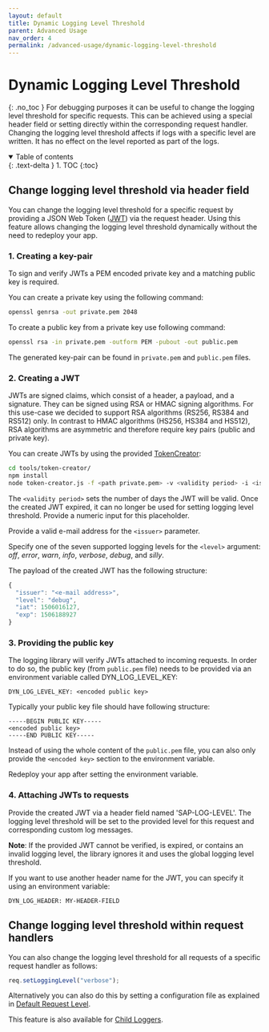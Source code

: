 ```yaml
---
layout: default
title: Dynamic Logging Level Threshold
parent: Advanced Usage
nav_order: 4
permalink: /advanced-usage/dynamic-logging-level-threshold
---
```


# Dynamic Logging Level Threshold
{: .no_toc }
For debugging purposes it can be useful to change the logging level threshold for specific requests.
This can be achieved using a special header field or setting directly within the corresponding request handler.
Changing the logging level threshold affects if logs with a specific level are written.
It has no effect on the level reported as part of the logs.

<details open markdown="block">
  <summary>
    Table of contents
  </summary>
  {: .text-delta }
1. TOC
{:toc}
</details>

## Change logging level threshold via header field

You can change the logging level threshold for a specific request by providing a JSON Web Token ([JWT](https://de.wikipedia.org/wiki/JSON_Web_Token)) via the request header.
Using this feature allows changing the logging level threshold dynamically without the need to redeploy your app.

### 1. Creating a key-pair

To sign and verify JWTs a PEM encoded private key and a matching public key is required.

You can create a private key using the following command:

```sh
openssl genrsa -out private.pem 2048
```

To create a public key from a private key use following command:

```sh
openssl rsa -in private.pem -outform PEM -pubout -out public.pem
```

The generated key-pair can be found in `private.pem` and `public.pem` files.

### 2. Creating a JWT

JWTs are signed claims, which consist of a header, a payload, and a signature.
They can be signed using RSA or HMAC signing algorithms.
For this use-case we decided to support RSA algorithms (RS256, RS384 and RS512) only.
In contrast to HMAC algorithms (HS256, HS384 and HS512), RSA algorithms are asymmetric and therefore require key pairs (public and private key).

You can create JWTs by using the provided [TokenCreator](https://github.com/SAP/cf-nodejs-logging-support/tree/master/tools/token-creator):

```sh
cd tools/token-creator/
npm install
node token-creator.js -f <path private.pem> -v <validity period> -i <issuer> <level>
```

The `<validity period>` sets the number of days the JWT will be valid.
Once the created JWT expired, it can no longer be used for setting logging level threshold.
Provide a numeric input for this placeholder.

Provide a valid e-mail address for the `<issuer>` parameter.

Specify one of the seven supported logging levels for the `<level>` argument: *off*, *error*, *warn*, *info*, *verbose*, *debug*, and *silly*.

The payload of the created JWT has the following structure:

```js
{
  "issuer": "<e-mail address>",
  "level": "debug",
  "iat": 1506016127,
  "exp": 1506188927
}
```

### 3. Providing the public key

The logging library will verify JWTs attached to incoming requests.
In order to do so, the public key (from `public.pem` file) needs to be provided via an environment variable called DYN_LOG_LEVEL_KEY:

```text
DYN_LOG_LEVEL_KEY: <encoded public key>
```

Typically your public key file should have following structure:

```text
-----BEGIN PUBLIC KEY-----
<encoded public key>
-----END PUBLIC KEY-----
```

Instead of using the whole content of the `public.pem` file, you can also only provide the `<encoded key>` section to the environment variable.

Redeploy your app after setting the environment variable.

### 4. Attaching JWTs to requests

Provide the created JWT via a header field named 'SAP-LOG-LEVEL'. The logging level threshold will be set to the provided level for this request and corresponding custom log messages.

**Note**: If the provided JWT cannot be verified, is expired, or contains an invalid logging level, the library ignores it and uses the global logging level threshold.

If you want to use another header name for the JWT, you can specify it using an environment variable:

```text
DYN_LOG_HEADER: MY-HEADER-FIELD
```

## Change logging level threshold within request handlers

You can also change the logging level threshold for all requests of a specific request handler as follows:

```js
req.setLoggingLevel("verbose");
```

Alternatively you can also do this by setting a configuration file as explained in  [Default Request Level](/cf-nodejs-logging-support/configuration/defaultrequestlevel).

This feature is also available for [Child Loggers](/cf-nodejs-logging-support/advanced-usage/child-loggers#).
